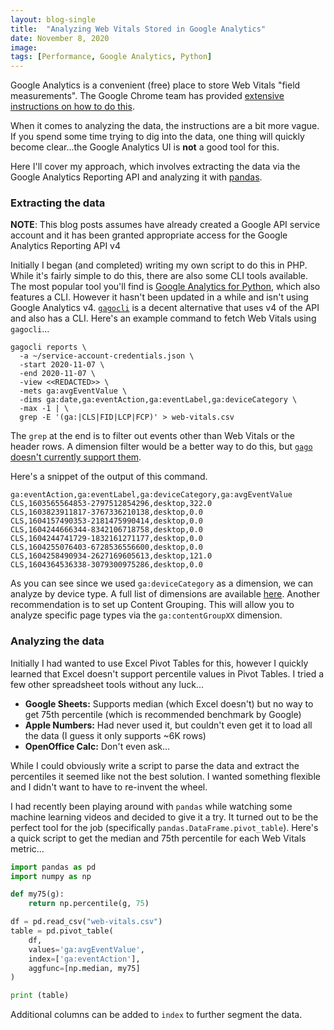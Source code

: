 ```yaml
---
layout: blog-single
title:  "Analyzing Web Vitals Stored in Google Analytics"
date: November 8, 2020
image: 
tags: [Performance, Google Analytics, Python]
---
```


Google Analytics is a convenient (free) place to store Web Vitals "field measurements". The Google Chrome team has provided [extensive instructions on how to do this](https://github.com/GoogleChrome/web-vitals#send-the-results-to-google-analytics).

When it comes to analyzing the data, the instructions are a bit more vague. If you spend some time trying to dig into the data, one thing will quickly become clear...the Google Analytics UI is **not** a good tool for this.

Here I'll cover my approach, which involves extracting the data via the Google Analytics Reporting API and analyzing it with [pandas](https://pandas.pydata.org/).

<!-- excerpt_separator -->

### Extracting the data

<div class="tout tout--secondary">
<p><strong>NOTE</strong>:  This blog posts assumes have already created a Google API service account and it has been granted appropriate access for the Google Analytics Reporting API v4</p>
</div>


Initially I began (and completed) writing my own script to do this in PHP. While it's fairly simple to do this, there are also some CLI tools available. The most popular tool you'll find is [Google Analytics for Python](https://github.com/debrouwere/google-analytics), which also features a CLI. However it hasn't been updated in a while and isn't using Google Analytics v4. [`gagocli`](https://github.com/MarkEdmondson1234/gago) is a decent alternative that uses v4 of the API and also has a CLI. Here's an example command to fetch Web Vitals using `gagocli`...

```
gagocli reports \
  -a ~/service-account-credentials.json \
  -start 2020-11-07 \
  -end 2020-11-07 \
  -view <<REDACTED>> \
  -mets ga:avgEventValue \
  -dims ga:date,ga:eventAction,ga:eventLabel,ga:deviceCategory \
  -max -1 | \
  grep -E '(ga:|CLS|FID|LCP|FCP)' > web-vitals.csv
```

The `grep` at the end is to filter out events other than Web Vitals or the header rows. A dimension filter would be a better way to do this, but [`gago` doesn't currently support them](https://github.com/MarkEdmondson1234/gago/issues/6).

Here's a snippet of the output of this command.

```
ga:eventAction,ga:eventLabel,ga:deviceCategory,ga:avgEventValue
CLS,1603565564853-2797512854296,desktop,322.0
CLS,1603823911817-3767336210138,desktop,0.0
CLS,1604157490353-2181475990414,desktop,0.0
CLS,1604244666344-8342106718758,desktop,0.0
CLS,1604244741729-1832161271177,desktop,0.0
CLS,1604255076403-6728536556600,desktop,0.0
CLS,1604258490934-2627169605613,desktop,121.0
CLS,1604364536338-3079300975286,desktop,0.0
```

As you can see since we used `ga:deviceCategory` as a dimension, we can analyze by device type. A full list of dimensions are available [here](https://ga-dev-tools.appspot.com/dimensions-metrics-explorer/). Another recommendation is to set up Content Grouping. This will allow you to analyze specific page types via the `ga:contentGroupXX` dimension.

### Analyzing the data

Initially I had wanted to use Excel Pivot Tables for this, however I quickly learned that Excel doesn't support percentile values in Pivot Tables. I tried a few other spreadsheet tools without any luck...

- **Google Sheets:** Supports median (which Excel doesn't) but no way to get 75th percentile (which is recommended benchmark by Google)
- **Apple Numbers:** Had never used it, but couldn't even get it to load all the data (I guess it only supports ~6K rows)
- **OpenOffice Calc:** Don't even ask...

While I could obviously write a script to parse the data and extract the percentiles it seemed like not the best solution. I wanted something flexible and I didn't want to have to re-invent the wheel.

I had recently been playing around with `pandas` while watching some machine learning videos and decided to give it a try. It turned out to be the perfect tool for the job (specifically `pandas.DataFrame.pivot_table`). Here's a quick script to get the median and 75th percentile for each Web Vitals metric...

```python
import pandas as pd
import numpy as np

def my75(g):
    return np.percentile(g, 75)

df = pd.read_csv("web-vitals.csv")
table = pd.pivot_table(
    df, 
    values='ga:avgEventValue',
    index=['ga:eventAction'],
    aggfunc=[np.median, my75]
)

print (table)
```

Additional columns can be added to `index` to further segment the data.